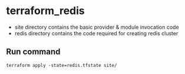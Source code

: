 # terraform_redis
* site directory contains the basic provider & module invocation code
* redis directory contains the code required for creating redis cluster

## Run command
```
terraform apply -state=redis.tfstate site/
```
